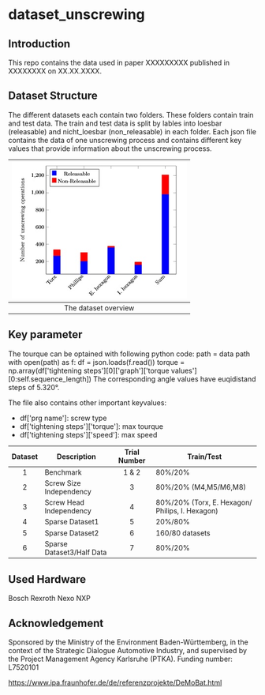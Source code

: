# dataset_unscrewing

## Introduction

This repo contains the data used in paper XXXXXXXXX published in XXXXXXXX on XX.XX.XXXX.


## Dataset Structure

The different datasets each contain two folders. These folders contain train and test data. The train and test data is split by lables into loesbar (releasable) and nicht_loesbar (non_releasable) in each folder. 
Each json file contains the data of one unscrewing process and contains different key values that provide information about the unscrewing process. 

|![dataset overview](canvas.jpg "The dataset overview")|
|:---:|
|The dataset overview|

## Key parameter
The tourque can be optained with following python code:
path = data path
with open(path) as f:
            df = json.loads(f.read())
torque = np.array(df['tightening steps'][0]['graph']['torque values'][0:self.sequence_length])
The corresponding angle values have euqidistand steps of 5.320°.

The file also contains other important keyvalues:
* df['prg name']: screw type
* df['tightening steps']['torque']: max tourque
* df['tightening steps']['speed']: max speed


|Dataset   |Description                 |Trial Number  |Train/Test       |
|:--------:|----------------------------|:------------:|-----------------|
|1         |Benchmark                   |1 & 2         |80%/20%          |
|2         |Screw Size Independency     |3             |80%/20% (M4,M5/M6,M8)|
|3         |Screw Head Independency     |4             |80%/20% (Torx, E. Hexagon/ Philips, I. Hexagon)|
|4         |Sparse Dataset1             |5             |20%/80%          |
|5         |Sparse Dataset2             |6             |160/80 datasets  |
|6         |Sparse Dataset3/Half Data   |7             |80%/20%          |

## Used Hardware
Bosch Rexroth Nexo NXP

## Acknowledgement
Sponsored by the Ministry of the Environment Baden-Württemberg, in the context of the Strategic Dialogue Automotive Industry, and supervised by the Project Management Agency Karlsruhe (PTKA). Funding number: L7520101

https://www.ipa.fraunhofer.de/de/referenzprojekte/DeMoBat.html


